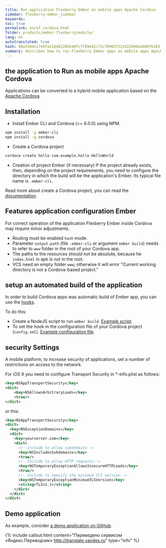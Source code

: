 ```yaml
--- 
title: Run application Flexberry Ember as mobile apps Apache Cordova 
sidebar: flexberry-ember_sidebar 
keywords: 
toc: true 
permalink: en/ef_cordova.html 
folder: products/ember-flexberry/mobile/ 
lang: en 
autotranslated: true 
hash: d0afd44117e6fa21bd8228b540fcff69e81c73c76963f223d226964a6007b183 
summary: describes how to run Flexberry Ember apps as mobile apps Apache Cordova. 
--- 
```


## the application to Run as mobile apps Apache Cordova 
Applications can be converted to a hybrid mobile application based on the [Apache Cordova](https://cordova.apache.org/). 

## Installation 

* Install Ember CLI and Cordova (>= 6.0.0) using NPM. 

```bash
npm install -g ember-cli
npm install -g cordova
``` 

* Create a Cordova project 

```bash
cordova create hello com.example.hello HelloWorld
``` 

* Creation of project Ember (if necessary) 
If the project already exists, then, depending on the project requirements, you need to configure the directory in which the build will be the application's Ember. Its typical file name is `.ember-cli`. 

Read more about create a Cordova project, you can read the [documentation](https://cordova.apache.org/docs/en/dev/guide/cli/index.html). 


## Features application configuration Ember 

For correct operation of the application Flexberry Ember inside Cordova may require minor adjustments. 

* Routing must be enabled `hash` mode. 
* Parameter `output-path` (file `.ember-cli` or argument `ember build`) needs to refer to `www` folder in the root of your Cordova app. 
* The paths to the resources should not be absolute, because he `index.html` in apk is not in the root. 
* VCS need an empty folder `www`; otherwise it will error "Current working directory is not a Cordova-based project." 

## setup an automated build of the application 

In order to build Cordova apps was automatic build of Ember app, you can use the [hooks](https://cordova.apache.org/docs/en/dev/guide/appdev/hooks/). 

To do this: 

* Create a NodeJS script to run `ember build`. [Example script](https://github.com/Flexberry/flexberry-cordova-ember-demo/blob/master/scripts/buildEmberApp.js). 
* To set the hook in the configuration file of your Cordova project (`config.xml`). [Example configuration file](https://github.com/Flexberry/flexberry-cordova-ember-demo/blob/master/config.xml). 

## security Settings 

A mobile platform, to increase security of applications, set a number of restrictions on access to the network. 

For iOS 9 you need to configure Transport Security in *-info.plist as follows: 

```xml
<key>NSAppTransportSecurity</key>
<dict>
    <key>NSAllowsArbitraryLoads</key>
    <true/>
</dict>
``` 

or this: 

```xml
<key>NSAppTransportSecurity</key>
<dict>
  <key>NSExceptionDomains</key>
  <dict>
    <key>yourserver.com</key>
    <dict>
      <!--Include to allow subdomains-->
      <key>NSIncludesSubdomains</key>
      <true/>
      <!--Include to allow HTTP requests-->
      <key>NSTemporaryExceptionAllowsInsecureHTTPLoads</key>
      <true/>
      <!--Include to specify the minimum TLS version-->
      <key>NSTemporaryExceptionMinimumTLSVersion</key>
      <string>TLSv1.1</string>
    </dict>
  </dict>
</dict>
``` 

## Demo application 

As example, consider [a demo application on GitHub](https://github.com/Flexberry/flexberry-cordova-ember-demo). 



{% include callout.html content="Переведено сервисом «Яндекс.Переводчик» <http://translate.yandex.ru>" type="info" %}
